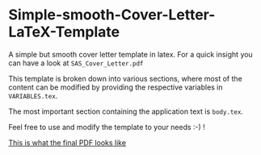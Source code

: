 # Simple-smooth-Cover-Letter-LaTeX-Template

A simple but smooth cover letter template in latex.
For a quick insight you can have a look at ```SAS_Cover_Letter.pdf```

This template is broken down into various sections, where most of the content can be modified by providing the respective variables in ```VARIABLES.tex```.

The most important section containing the application text is ```body.tex```.

Feel free to use and modify the template to your needs :-) !

[This is what the final PDF looks like](SAS_Cover_Letter.pdf)
